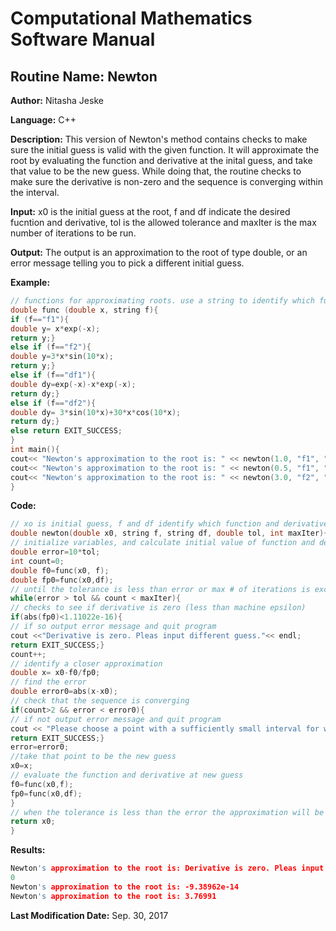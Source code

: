 # Computational Mathematics Software Manual

## **Routine Name:** Newton

**Author:** Nitasha Jeske

**Language:** C++

**Description:** This version of Newton's method contains checks to make sure the initial guess is valid with the given function. It will approximate the root by evaluating the function and derivative at the inital guess, and take that value to be the new guess. While doing that, the routine checks to make sure the derivative is non-zero and the sequence is converging within the interval. 

**Input:** x0 is the initial guess at the root, f and df indicate the desired fucntion and derivative, tol is the allowed tolerance and maxIter is the max number of iterations to be run. 

**Output:** The output is an approximation to the root of type double, or an error message telling you to pick a different initial guess. 

**Example:**
```C++
// functions for approximating roots. use a string to identify which function is called
double func (double x, string f){
if (f=="f1"){
double y= x*exp(-x);
return y;}
else if (f=="f2"){
double y=3*x*sin(10*x);
return y;}
else if (f=="df1"){
double dy=exp(-x)-x*exp(-x);
return dy;}
else if (f=="df2"){
double dy= 3*sin(10*x)+30*x*cos(10*x);
return dy;}
else return EXIT_SUCCESS;
}
int main(){
cout<< "Newton's approximation to the root is: " << newton(1.0, "f1", "df1", .0001, 10)<<endl;
cout<< "Newton's approximation to the root is: " << newton(0.5, "f1", "df1", .0001, 10)<<endl;
cout<< "Newton's approximation to the root is: " << newton(3.0, "f2", "df2", .0001, 10)<<endl;
}
```

**Code:**
```C++
// xo is initial guess, f and df identify which function and derivative in the func function
double newton(double x0, string f, string df, double tol, int maxIter){
// initialize variables, and calculate initial value of function and derivative
double error=10*tol;
int count=0;
double f0=func(x0, f);
double fp0=func(x0,df);
// until the tolerance is less than error or max # of iterations is exceeded
while(error > tol && count < maxIter){
// checks to see if derivative is zero (less than machine epsilon)
if(abs(fp0)<1.11022e-16){
// if so output error message and quit program
cout <<"Derivative is zero. Pleas input different guess."<< endl;
return EXIT_SUCCESS;}
count++;
// identify a closer approximation
double x= x0-f0/fp0;
// find the error
double error0=abs(x-x0);
// check that the sequence is converging
if(count>2 && error < error0){
// if not output error message and quit program
cout << "Please choose a point with a sufficiently small interval for which the sequence will converge." << endl;
return EXIT_SUCCESS;}
error=error0;
//take that point to be the new guess
x0=x;
// evaluate the function and derivative at new guess
f0=func(x0,f);
fp0=func(x0,df);
}
// when the tolerance is less than the error the approximation will be returned
return x0;
}
```

**Results:**  
```C++
Newton's approximation to the root is: Derivative is zero. Pleas input different guess.
0
Newton's approximation to the root is: -9.38962e-14
Newton's approximation to the root is: 3.76991

```

**Last Modification Date:**
Sep. 30, 2017

